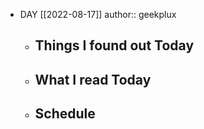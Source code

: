 - DAY [[2022-08-17]]
  author:: geekplux
	- ## Things I found out Today
	- ## What I read Today
	- ## Schedule